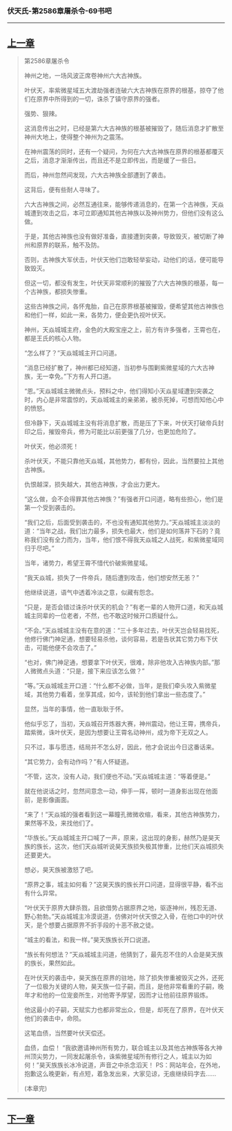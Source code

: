 ### 伏天氏-第2586章屠杀令-69书吧

--------
[上一章](./7d890f67a6cc2761b273ca06474739a5.md)
--------


>
>
>
>第2586章屠杀令
>
>神州之地，一场风波正席卷神州六大古神族。
>
>叶伏天，率紫微星域五大渡劫强者连破六大古神族在原界的根基，掠夺了他们在原界中所得到的一切，诛杀了镇守原界的强者。
>
>强势、狠辣。
>
>这消息传出之时，已经是第六大古神族的根基被摧毁了，随后消息才扩散至神州大地上，使得整个神州为之震荡。
>
>在神州震荡的同时，还有一个疑问，为何在六大古神族在原界的根基都覆灭之后，消息才渐渐传出，而且还不是立即传出，而是缓了一些日。
>
>而后，神州忽然间发现，六大古神族全部遭到了袭击。
>
>这背后，便有些耐人寻味了。
>
>六大古神族之间，必然互通往来，能够传递消息的，在第一个古神族，天焱城遭到攻击之后，本可立即通知其他古神族以及神州势力，但他们没有这么做。
>
>于是，其他古神族也没有做好准备，直接遭到突袭，导致毁灭，被切断了神州和原界的联系，触不及防。
>
>否则，古神族大军伏击，叶伏天他们岂敢轻举妄动，动他们的话，便可能导致毁灭。
>
>但这一切，都没有发生，叶伏天非常顺利的摧毁了六大古神族的根基，每一个古神族，都损失惨重。
>
>这些古神族之间，各怀鬼胎，自己在原界根基被摧毁，便希望其他古神族也和他们一样，如此一来，各势力，便会更仇视叶伏天。
>
>神州，天焱城城主府，金色的大殿宝座之上，前方有许多强者，王霄也在，都是王氏的核心人物。
>
>“怎么样了？”天焱城城主开口问道。
>
>“消息已经扩散了，神州都已经知道，当初参与围剿紫微星域的六大古神族，无一幸免。”下方有人开口道。
>
>“恩。”天焱城城主微微点头，预料之中，他们得知小天焱星域遭到突袭之时，内心是非常震惊的，天焱城城主的亲弟弟，被杀死掉，可想而知他心中的愤怒。
>
>但冷静下，天焱城城主没有将消息扩散，而是压了下来，叶伏天打破帝兵封印之后，摧毁帝兵，修为可能比以前更强了几分，也更加危险了。
>
>叶伏天，他必须死！
>
>杀叶伏天，不能只靠他天焱城，其他势力，都有份，因此，当然要拉上其他古神族。
>
>仇恨越深，损失越大，其他古神族，才会出力更大。
>
>“这么做，会不会得罪其他古神族？”有强者开口问道，略有些担心，他们是第一个受到袭击的。
>
>“我们之后，后面受到袭击的，不也没有通知其他势力。”天焱城城主淡淡的道：“当年之战，我们出力最多，损失也最大，他们是如何落井下石的？竟称我们没有全力而为，当年，他们恨不得我天焱城之人战死，和紫微星域同归于尽吧。”
>
>当年，诸势力，希望王霄不惜代价破紫微星域。
>
>“我天焱城，损失了一件帝兵，随后遭到攻击，他们想安然无恙？”
>
>他继续说道，语气中透着冷淡之意，似藏有怨念。
>
>“只是，是否会错过诛杀叶伏天的机会？”有老一辈的人物开口道，和天焱城城主同辈的一位老者，不然，也不敢这时候开口质疑什么。
>
>“不会。”天焱城城主没有在意的道：“三十多年过去，叶伏天岂会轻易找死，他修行佛门神足通，想要轻易杀他，谈何容易，若是告状其它势力布下伏击，可能他便不会攻击了。”
>
>“也对，佛门神足通，想要拿下叶伏天，很难，除非他攻入古神族内部。”那人微微点头道：“只是，接下来应该怎么做？”
>
>“等。”天焱城城主开口道：“什么都不必做，当年，是我们牵头攻入紫微星域，其他势力看着，坐享其成，如今，该轮到他们拿出一些态度了。”
>
>显然，当年的事情，他一直耿耿于怀。
>
>他似乎忘了，当初，天焱城召开炼器大赛，神州震动，他让王霄，携帝兵，踏紫微，诛叶伏天，是因为想要让王霄名动神州，成为帝下无双之人。
>
>只不过，事与愿违，结局并不怎么好，因此，他才会说出今日这番话来。
>
>“其它势力，会有动作吗？”有人怀疑道。
>
>“不管，这次，没有人动，我们便也不动。”天焱城城主道：“等着便是。”
>
>就在他说话之时，忽然间意念一动，伸手一挥，顿时一道身影出现在他面前，是影像画面。
>
>“来了！”天焱城的强者看到这一幕瞳孔微微收缩，看来，其他古神族势力，果然等不及，来找他们了。
>
>“华族长。”天焱城城主开口喊了一声，原来，这出现的身影，赫然乃是昊天族的族长，这次，他们天焱城听说昊天族损失极其惨重，比他们天焱城损失还要更大。
>
>想必，昊天族被激怒了吧。
>
>“原界之事，城主如何看？”这昊天族的族长开口问道，显得很平静，看不出有什么异常。
>
>“叶伏天于原界大肆杀戮，且欲借势占据原界之地，驱逐神州，残忍无道、野心勃勃。”天焱城城主冷漠说道，仿佛对叶伏天恨之入骨，在他口中的叶伏天，是个想要占据原界不折手段的十恶不赦之徒。
>
>“城主的看法，和我一样。”昊天族族长开口说道。
>
>“族长有何想法？”天焱城城主问道，他猜到了，最先忍不住的人会是昊天族的族长，果然如此。
>
>在叶伏天的袭击中，昊天族在原界的驻地，除了损失惨重被毁灭之外，还死了一位极为关键的人物，昊天族一位子嗣，而且，是他非常看重的子嗣，晚年才和他的一位宠妾所生，对他寄予厚望，因而才让他前往原界锻炼。
>
>他这最小的子嗣，天赋实力也都非常出众，但是，却死在了原界，在叶伏天他们的袭击中，命陨。
>
>这笔血债，当然要叶伏天偿还。
>
>血债，血偿！
>“我欲邀请神州所有势力，联合城主以及其他古神族等各大神州顶尖势力，一同发起屠杀令，诛紫微星域所有修行之人，城主以为如何！”昊天族族长冰冷说道，声音之中杀念滔天！
>PS：网站年会，在外地，抱歉这么晚更新，有点短，着急发出来，大家见谅，无痕继续码字去……
>
>(本章完)
>
>

--------
[下一章](./fd8e6af36d7592fbfae37fd93418c90b.md)
--------
